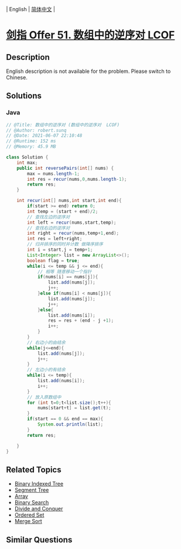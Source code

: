 
| English | [简体中文](README.md) |

# [剑指 Offer 51. 数组中的逆序对  LCOF](https://leetcode.cn//problems/shu-zu-zhong-de-ni-xu-dui-lcof/)

## Description

English description is not available for the problem. Please switch to Chinese.

## Solutions


### Java

```Java
// @Title: 数组中的逆序对 (数组中的逆序对  LCOF)
// @Author: robert.sunq
// @Date: 2021-06-07 22:10:48
// @Runtime: 152 ms
// @Memory: 45.9 MB

class Solution {
    int max;
    public int reversePairs(int[] nums) {
        max = nums.length-1;
        int res = recur(nums,0,nums.length-1);
        return res;
    }

    int recur(int[] nums,int start,int end){
        if(start >= end) return 0;
        int temp = (start + end)/2;
        // 查找左边的逆序对
        int left = recur(nums,start,temp);
        // 查找右边的逆序对
        int right = recur(nums,temp+1,end);
        int res = left+right;
        // 归并排序的同时并计数 做降序排序
        int i = start,j = temp+1;
        List<Integer> list = new ArrayList<>();
        boolean flag = true;
        while(i <= temp && j <= end){
            // 相等 随意移动一个指针
            if(nums[i] == nums[j]){
                list.add(nums[j]);
                j++;
            }else if(nums[i] < nums[j]){
                list.add(nums[j]);
                j++;
            }else{
                list.add(nums[i]);
                res = res + (end - j +1);
                i++;
            }
        }
        // 右边小的由结余
        while(j<=end){
            list.add(nums[j]);
            j++;
        }
        // 左边小的有结余
        while(i <= temp){
            list.add(nums[i]);
            i++;
        }
        // 放入原数组中
        for (int t=0;t<list.size();t++){
            nums[start+t] = list.get(t); 
        }
        if(start == 0 && end == max){
            System.out.println(list);
        }
        return res;

    }
}
```



## Related Topics

- [Binary Indexed Tree](https://leetcode.cn//tag/binary-indexed-tree)
- [Segment Tree](https://leetcode.cn//tag/segment-tree)
- [Array](https://leetcode.cn//tag/array)
- [Binary Search](https://leetcode.cn//tag/binary-search)
- [Divide and Conquer](https://leetcode.cn//tag/divide-and-conquer)
- [Ordered Set](https://leetcode.cn//tag/ordered-set)
- [Merge Sort](https://leetcode.cn//tag/merge-sort)

## Similar Questions


